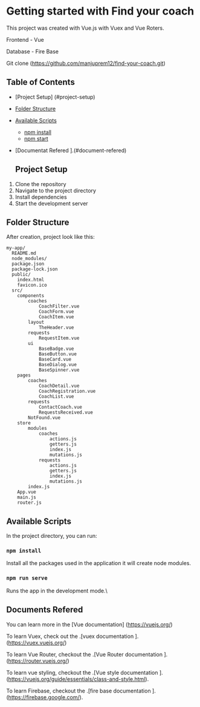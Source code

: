 # Getting started with Find your coach

This project was created with Vue.js with Vuex and Vue Roters.

Frontend - Vue

Database - Fire Base

Git clone (https://github.com/manjuprem12/find-your-coach.git)

## Table of Contents
- [Project Setup] (#project-setup)
- [Folder Structure](#folder-structure)
- [Available Scripts](#available-scripts)
  - [npm install](#npm-install)
  - [npm start](#npm-start)
- [Documentat Refered ].(#document-refered)

  ## Project Setup
1. Clone the repository
2. Navigate to the project directory
3. Install dependencies
4. Start the development server
## Folder Structure
After creation, project look like this:
```
my-app/
  README.md
  node_modules/
  package.json
  package-lock.json
  public/
    index.html
    favicon.ico
  src/
    components
        coaches
            CoachFilter.vue
            CoachForm.vue
            CoachItem.vue
        layout
            TheHeader.vue
        requests
            RequestItem.vue
        ui
            BaseBadge.vue
            BaseButton.vue
            BaseCard.vue
            BaseDialog.vue
            BaseSpinner.vue
    pages
        coaches
            CoachDetail.vue
            CoachRegistration.vue
            CoachList.vue
        requests
            ContactCoach.vue
            RequestsReceived.vue
        NotFound.vue
    store
        modules
            coaches
                actions.js
                getters.js
                index.js
                mutations.js
            requests
                actions.js
                getters.js
                index.js
                mutations.js
        index.js
    App.vue
    main.js
    router.js

```
## Available Scripts

In the project directory, you can run:

### `npm install`

Install all the packages used in the application it will create node modules.

### `npm run serve`

Runs the app in the development mode.\

## Documents Refered

You can learn more in the [Vue documentation] (https://vuejs.org/)

To learn Vuex, check out the .[vuex documentation ]. (https://vuex.vuejs.org/)

To learn Vue Router, checkout the .[Vue Router documentation ]. (https://router.vuejs.org/)

To learn vue styling, checkout the .[Vue style documentation ]. (https://vuejs.org/guide/essentials/class-and-style.html).

To learn Firebase, checkout the .[fire base documentation ]. (https://firebase.google.com/).
